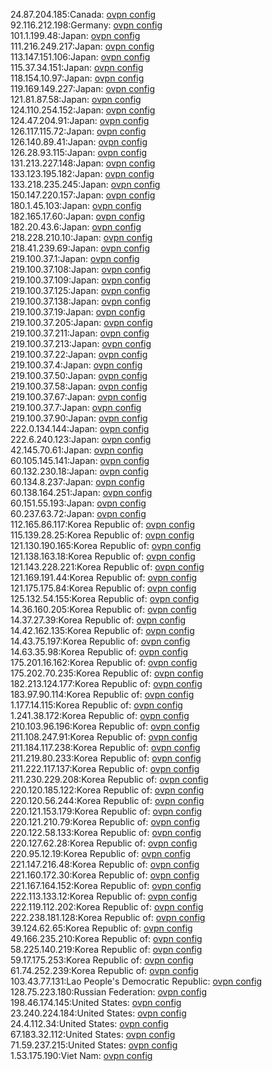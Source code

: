 24.87.204.185:Canada: [ovpn config](vpn/24_87_204_185.ovpn)  
92.116.212.198:Germany: [ovpn config](vpn/92_116_212_198.ovpn)  
101.1.199.48:Japan: [ovpn config](vpn/101_1_199_48.ovpn)  
111.216.249.217:Japan: [ovpn config](vpn/111_216_249_217.ovpn)  
113.147.151.106:Japan: [ovpn config](vpn/113_147_151_106.ovpn)  
115.37.34.151:Japan: [ovpn config](vpn/115_37_34_151.ovpn)  
118.154.10.97:Japan: [ovpn config](vpn/118_154_10_97.ovpn)  
119.169.149.227:Japan: [ovpn config](vpn/119_169_149_227.ovpn)  
121.81.87.58:Japan: [ovpn config](vpn/121_81_87_58.ovpn)  
124.110.254.152:Japan: [ovpn config](vpn/124_110_254_152.ovpn)  
124.47.204.91:Japan: [ovpn config](vpn/124_47_204_91.ovpn)  
126.117.115.72:Japan: [ovpn config](vpn/126_117_115_72.ovpn)  
126.140.89.41:Japan: [ovpn config](vpn/126_140_89_41.ovpn)  
126.28.93.115:Japan: [ovpn config](vpn/126_28_93_115.ovpn)  
131.213.227.148:Japan: [ovpn config](vpn/131_213_227_148.ovpn)  
133.123.195.182:Japan: [ovpn config](vpn/133_123_195_182.ovpn)  
133.218.235.245:Japan: [ovpn config](vpn/133_218_235_245.ovpn)  
150.147.220.157:Japan: [ovpn config](vpn/150_147_220_157.ovpn)  
180.1.45.103:Japan: [ovpn config](vpn/180_1_45_103.ovpn)  
182.165.17.60:Japan: [ovpn config](vpn/182_165_17_60.ovpn)  
182.20.43.6:Japan: [ovpn config](vpn/182_20_43_6.ovpn)  
218.228.210.10:Japan: [ovpn config](vpn/218_228_210_10.ovpn)  
218.41.239.69:Japan: [ovpn config](vpn/218_41_239_69.ovpn)  
219.100.37.1:Japan: [ovpn config](vpn/219_100_37_1.ovpn)  
219.100.37.108:Japan: [ovpn config](vpn/219_100_37_108.ovpn)  
219.100.37.109:Japan: [ovpn config](vpn/219_100_37_109.ovpn)  
219.100.37.125:Japan: [ovpn config](vpn/219_100_37_125.ovpn)  
219.100.37.138:Japan: [ovpn config](vpn/219_100_37_138.ovpn)  
219.100.37.19:Japan: [ovpn config](vpn/219_100_37_19.ovpn)  
219.100.37.205:Japan: [ovpn config](vpn/219_100_37_205.ovpn)  
219.100.37.211:Japan: [ovpn config](vpn/219_100_37_211.ovpn)  
219.100.37.213:Japan: [ovpn config](vpn/219_100_37_213.ovpn)  
219.100.37.22:Japan: [ovpn config](vpn/219_100_37_22.ovpn)  
219.100.37.4:Japan: [ovpn config](vpn/219_100_37_4.ovpn)  
219.100.37.50:Japan: [ovpn config](vpn/219_100_37_50.ovpn)  
219.100.37.58:Japan: [ovpn config](vpn/219_100_37_58.ovpn)  
219.100.37.67:Japan: [ovpn config](vpn/219_100_37_67.ovpn)  
219.100.37.7:Japan: [ovpn config](vpn/219_100_37_7.ovpn)  
219.100.37.90:Japan: [ovpn config](vpn/219_100_37_90.ovpn)  
222.0.134.144:Japan: [ovpn config](vpn/222_0_134_144.ovpn)  
222.6.240.123:Japan: [ovpn config](vpn/222_6_240_123.ovpn)  
42.145.70.61:Japan: [ovpn config](vpn/42_145_70_61.ovpn)  
60.105.145.141:Japan: [ovpn config](vpn/60_105_145_141.ovpn)  
60.132.230.18:Japan: [ovpn config](vpn/60_132_230_18.ovpn)  
60.134.8.237:Japan: [ovpn config](vpn/60_134_8_237.ovpn)  
60.138.164.251:Japan: [ovpn config](vpn/60_138_164_251.ovpn)  
60.151.55.193:Japan: [ovpn config](vpn/60_151_55_193.ovpn)  
60.237.63.72:Japan: [ovpn config](vpn/60_237_63_72.ovpn)  
112.165.86.117:Korea Republic of: [ovpn config](vpn/112_165_86_117.ovpn)  
115.139.28.25:Korea Republic of: [ovpn config](vpn/115_139_28_25.ovpn)  
121.130.190.165:Korea Republic of: [ovpn config](vpn/121_130_190_165.ovpn)  
121.138.163.18:Korea Republic of: [ovpn config](vpn/121_138_163_18.ovpn)  
121.143.228.221:Korea Republic of: [ovpn config](vpn/121_143_228_221.ovpn)  
121.169.191.44:Korea Republic of: [ovpn config](vpn/121_169_191_44.ovpn)  
121.175.175.84:Korea Republic of: [ovpn config](vpn/121_175_175_84.ovpn)  
125.132.54.155:Korea Republic of: [ovpn config](vpn/125_132_54_155.ovpn)  
14.36.160.205:Korea Republic of: [ovpn config](vpn/14_36_160_205.ovpn)  
14.37.27.39:Korea Republic of: [ovpn config](vpn/14_37_27_39.ovpn)  
14.42.162.135:Korea Republic of: [ovpn config](vpn/14_42_162_135.ovpn)  
14.43.75.197:Korea Republic of: [ovpn config](vpn/14_43_75_197.ovpn)  
14.63.35.98:Korea Republic of: [ovpn config](vpn/14_63_35_98.ovpn)  
175.201.16.162:Korea Republic of: [ovpn config](vpn/175_201_16_162.ovpn)  
175.202.70.235:Korea Republic of: [ovpn config](vpn/175_202_70_235.ovpn)  
182.213.124.177:Korea Republic of: [ovpn config](vpn/182_213_124_177.ovpn)  
183.97.90.114:Korea Republic of: [ovpn config](vpn/183_97_90_114.ovpn)  
1.177.14.115:Korea Republic of: [ovpn config](vpn/1_177_14_115.ovpn)  
1.241.38.172:Korea Republic of: [ovpn config](vpn/1_241_38_172.ovpn)  
210.103.96.196:Korea Republic of: [ovpn config](vpn/210_103_96_196.ovpn)  
211.108.247.91:Korea Republic of: [ovpn config](vpn/211_108_247_91.ovpn)  
211.184.117.238:Korea Republic of: [ovpn config](vpn/211_184_117_238.ovpn)  
211.219.80.233:Korea Republic of: [ovpn config](vpn/211_219_80_233.ovpn)  
211.222.117.137:Korea Republic of: [ovpn config](vpn/211_222_117_137.ovpn)  
211.230.229.208:Korea Republic of: [ovpn config](vpn/211_230_229_208.ovpn)  
220.120.185.122:Korea Republic of: [ovpn config](vpn/220_120_185_122.ovpn)  
220.120.56.244:Korea Republic of: [ovpn config](vpn/220_120_56_244.ovpn)  
220.121.153.179:Korea Republic of: [ovpn config](vpn/220_121_153_179.ovpn)  
220.121.210.79:Korea Republic of: [ovpn config](vpn/220_121_210_79.ovpn)  
220.122.58.133:Korea Republic of: [ovpn config](vpn/220_122_58_133.ovpn)  
220.127.62.28:Korea Republic of: [ovpn config](vpn/220_127_62_28.ovpn)  
220.95.12.19:Korea Republic of: [ovpn config](vpn/220_95_12_19.ovpn)  
221.147.216.48:Korea Republic of: [ovpn config](vpn/221_147_216_48.ovpn)  
221.160.172.30:Korea Republic of: [ovpn config](vpn/221_160_172_30.ovpn)  
221.167.164.152:Korea Republic of: [ovpn config](vpn/221_167_164_152.ovpn)  
222.113.133.12:Korea Republic of: [ovpn config](vpn/222_113_133_12.ovpn)  
222.119.112.202:Korea Republic of: [ovpn config](vpn/222_119_112_202.ovpn)  
222.238.181.128:Korea Republic of: [ovpn config](vpn/222_238_181_128.ovpn)  
39.124.62.65:Korea Republic of: [ovpn config](vpn/39_124_62_65.ovpn)  
49.166.235.210:Korea Republic of: [ovpn config](vpn/49_166_235_210.ovpn)  
58.225.140.219:Korea Republic of: [ovpn config](vpn/58_225_140_219.ovpn)  
59.17.175.253:Korea Republic of: [ovpn config](vpn/59_17_175_253.ovpn)  
61.74.252.239:Korea Republic of: [ovpn config](vpn/61_74_252_239.ovpn)  
103.43.77.131:Lao People's Democratic Republic: [ovpn config](vpn/103_43_77_131.ovpn)  
128.75.223.180:Russian Federation: [ovpn config](vpn/128_75_223_180.ovpn)  
198.46.174.145:United States: [ovpn config](vpn/198_46_174_145.ovpn)  
23.240.224.184:United States: [ovpn config](vpn/23_240_224_184.ovpn)  
24.4.112.34:United States: [ovpn config](vpn/24_4_112_34.ovpn)  
67.183.32.112:United States: [ovpn config](vpn/67_183_32_112.ovpn)  
71.59.237.215:United States: [ovpn config](vpn/71_59_237_215.ovpn)  
1.53.175.190:Viet Nam: [ovpn config](vpn/1_53_175_190.ovpn)  
